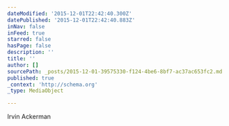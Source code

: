 ```yaml
---
dateModified: '2015-12-01T22:42:40.300Z'
datePublished: '2015-12-01T22:42:40.883Z'
inNav: false
inFeed: true
starred: false
hasPage: false
description: ''
title: ''
author: []
sourcePath: _posts/2015-12-01-39575330-f124-4be6-8bf7-ac37ac653fc2.md
published: true
_context: 'http://schema.org'
_type: MediaObject

---
```

Irvin Ackerman